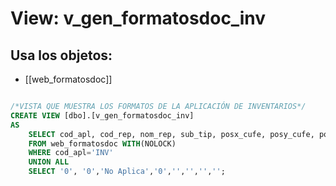 # View: v_gen_formatosdoc_inv

## Usa los objetos:
- [[web_formatosdoc]]

```sql

/*VISTA QUE MUESTRA LOS FORMATOS DE LA APLICACIÓN DE INVENTARIOS*/
CREATE VIEW [dbo].[v_gen_formatosdoc_inv] 
AS 
	SELECT cod_apl, cod_rep, nom_rep, sub_tip, posx_cufe, posy_cufe, posx_qr,posy_qr
	FROM web_formatosdoc WITH(NOLOCK)
	WHERE cod_apl='INV'
	UNION ALL
	SELECT '0', '0','No Aplica','0','','','','';

```
